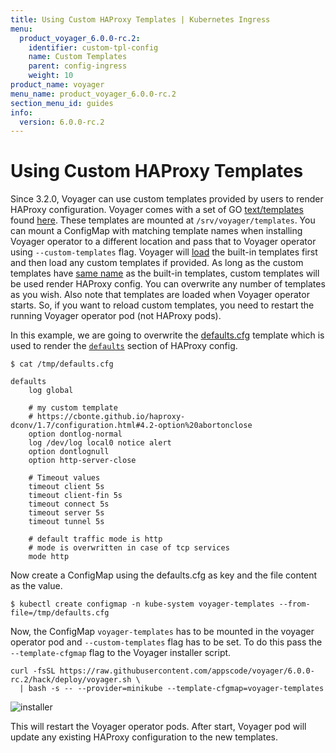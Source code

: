 ```yaml
---
title: Using Custom HAProxy Templates | Kubernetes Ingress
menu:
  product_voyager_6.0.0-rc.2:
    identifier: custom-tpl-config
    name: Custom Templates
    parent: config-ingress
    weight: 10
product_name: voyager
menu_name: product_voyager_6.0.0-rc.2
section_menu_id: guides
info:
  version: 6.0.0-rc.2
---
```


# Using Custom HAProxy Templates

Since 3.2.0, Voyager can use custom templates provided by users to render HAProxy configuration. Voyager comes with a set of GO [text/templates](https://golang.org/pkg/text/template/) found [here](https://github.com/appscode/voyager/tree/6.0.0-rc.2/hack/docker/voyager/templates). These templates are mounted at `/srv/voyager/templates`. You can mount a ConfigMap with matching template names when installing Voyager operator to a different location and pass that to Voyager operator using `--custom-templates` flag. Voyager will [load](https://github.com/appscode/voyager/blob/3ae30cd023ff8fa6301d2656bf9fbc5765529691/pkg/haproxy/template.go#L40) the built-in templates first and then load any custom templates if provided. As long as the custom templates have [same name](https://golang.org/pkg/text/template/#Template.ParseGlob) as the built-in templates, custom templates will be used render HAProxy config. You can overwrite any number of templates as you wish. Also note that templates are loaded when Voyager operator starts. So, if you want to reload custom templates, you need to restart the running Voyager operator pod (not HAProxy pods).

In this example, we are going to overwrite the [defaults.cfg](https://raw.githubusercontent.com/appscode/voyager/6.0.0-rc.2/hack/docker/voyager/templates/defaults.cfg) template which is used to render the [`defaults`](https://github.com/appscode/voyager/blob/3ae30cd023ff8fa6301d2656bf9fbc5765529691/hack/docker/voyager/templates/haproxy.cfg#L6) section of HAProxy config.

```console
$ cat /tmp/defaults.cfg

defaults
	log global

	# my custom template
	# https://cbonte.github.io/haproxy-dconv/1.7/configuration.html#4.2-option%20abortonclose
	option dontlog-normal
	log /dev/log local0 notice alert
	option dontlognull
	option http-server-close

	# Timeout values
	timeout client 5s
	timeout client-fin 5s
	timeout connect 5s
	timeout server 5s
	timeout tunnel 5s

	# default traffic mode is http
	# mode is overwritten in case of tcp services
	mode http
```

Now create a ConfigMap using the defaults.cfg as key and the file content as the value.

```console
$ kubectl create configmap -n kube-system voyager-templates --from-file=/tmp/defaults.cfg
```

Now, the ConfigMap `voyager-templates` has to be mounted in the voyager operator pod and `--custom-templates` flag has to be set. To do this pass the `--template-cfgmap` flag to the Voyager installer script.

```console
curl -fsSL https://raw.githubusercontent.com/appscode/voyager/6.0.0-rc.2/hack/deploy/voyager.sh \
  | bash -s -- --provider=minikube --template-cfgmap=voyager-templates
```

![installer](/products/voyager/6.0.0-rc.2/images/ingress/configuration/custom-template/installer.png)

This will restart the Voyager operator pods. After start, Voyager pod will update any existing HAProxy configuration to the new templates.
